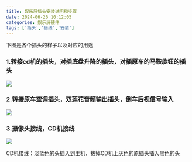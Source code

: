 ```yaml
---
title: 娱乐屏插头安装说明和步骤
date: 2024-06-26 10:12:05
categories: 娱乐屏硬件
tags: ['插头','接线','安装']
---
```


下图是各个插头的样子以及对应的用途

### 1.转接cd机的插头，对插底盘升降的插头，对插原车的马鞍旋钮的插头

![](https://img.picui.cn/free/2024/06/26/667b92af830f1.png)

### 2.转接原车空调插头，双莲花音频输出插头，倒车后视信号输入

![](https://img.picui.cn/free/2024/06/26/667b92af8313c.png)

### 3.摄像头接线，CD机接线

![](https://img.picui.cn/free/2024/06/26/667b92af831b4.png)

CD机接线：淡蓝色的头插入到主机，拔掉CD机上灰色的原插头插入黑色的头